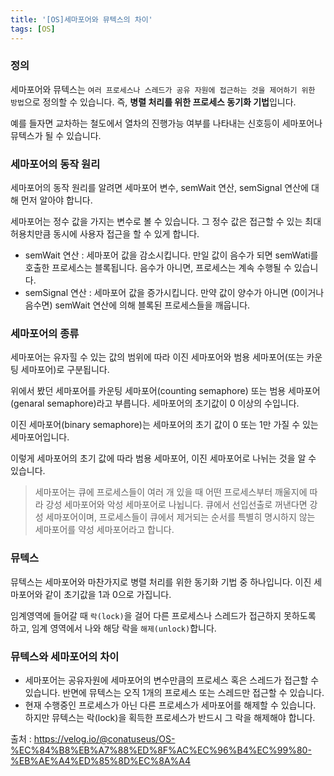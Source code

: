 ```yaml
---
title: '[OS]세마포어와 뮤텍스의 차이'
tags: [OS]
---
```


### 정의

세마포어와 뮤텍스는 `여러 프로세스나 스레드가 공유 자원에 접근하는 것을 제어하기 위한 방법`으로 정의할 수 있습니다. 즉, **병렬 처리를 위한 프로세스 동기화 기법**입니다.

예를 들자면 교차하는 철도에서 열차의 진행가능 여부를 나타내는 신호등이 세마포어나 뮤텍스가 될 수 있습니다.

### 세마포어의 동작 원리

세마포어의 동작 원리를 알려면 세마포어 변수, semWait 연산, semSignal 연산에 대해 먼저 알아야 합니다.

세마포어는 정수 값을 가지는 변수로 볼 수 있습니다. 그 정수 값은 접근할 수 있는 최대 허용치만큼 동시에 사용자 접근을 할 수 있게 합니다.

- semWait 연산 : 세마포어 값을 감소시킵니다. 만일 값이 음수가 되면 semWati를 호출한 프로세스는 블록됩니다. 음수가 아니면, 프로세스는 계속 수행될 수 있습니다.
- semSignal 연산 : 세마포어 값을 증가시킵니다. 만약 값이 양수가 아니면 (0이거나 음수면) semWait 연산에 의해 블록된 프로세스들을 깨웁니다.

### 세마포어의 종류

세마포어는 유자힐 수 있는 값의 범위에 따라 이진 세마포어와 범용 세마포어(또는 카운팅 세마포어)로 구분됩니다.

위에서 봤던 세마포어를 카운팅 세마포어(counting semaphore) 또는 범용 세마포어(genaral semaphore)라고 부릅니다. 세마포어의 초기값이 0 이상의 수입니다.

이진 세마포어(binary semaphore)는 세마포어의 초기 값이 0 또는 1만 가질 수 있는 세마포어입니다.

이렇게 세마포어의 초기 값에 따라 범용 세마포어, 이진 세마포어로 나뉘는 것을 알 수 있습니다.

> 세마포어는 큐에 프로세스들이 여러 개 있을 때 어떤 프로세스부터 깨울지에 따라 강성 세마포어와 악성 세마포어로 나뉩니다. 큐에서 선입선출로 꺼낸다면 강성 세마포어이며, 프로세스들이 큐에서 제거되는 순서를 특별히 명시하지 않는 세마포어를 약성 세마포어라고 합니다.

### 뮤텍스

뮤텍스는 세마포어와 마찬가지로 병렬 처리를 위한 동기화 기법 중 하나입니다. 이진 세마포어와 같이 초기값을 1과 0으로 가집니다.

임계영역에 들어갈 때 `락(lock)`을 걸어 다른 프로세스나 스레드가 접근하지 못하도록 하고, 임계 영역에서 나와 해당 락을 `해제(unlock)`합니다.

### 뮤텍스와 세마포어의 차이

- 세마포어는 공유자원에 세마포어의 변수만큼의 프로세스 혹은 스레드가 접근할 수 있습니다. 반면에 뮤텍스는 오직 1개의 프로세스 또는 스레드만 접근할 수 있습니다.
- 현재 수행중인 프로세스가 아닌 다른 프로세스가 세마포어를 해제할 수 있습니다. 하지만 뮤텍스는 락(lock)을 획득한 프로세스가 반드시 그 락을 해제해야 합니다.

출처 : <https://velog.io/@conatuseus/OS-%EC%84%B8%EB%A7%88%ED%8F%AC%EC%96%B4%EC%99%80-%EB%AE%A4%ED%85%8D%EC%8A%A4>
